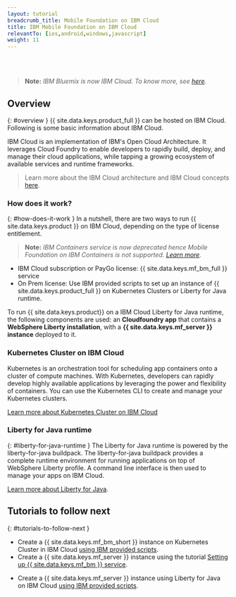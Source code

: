 ```yaml
---
layout: tutorial
breadcrumb_title: Mobile Foundation on IBM Cloud
title: IBM Mobile Foundation on IBM Cloud
relevantTo: [ios,android,windows,javascript]
weight: 11
---
```

<!-- NLS_CHARSET=UTF-8 -->
<br/><br/>
> **Note:** *IBM Bluemix is now IBM Cloud. To know more, see [here](https://www.ibm.com/blogs/bluemix/2017/10/bluemix-is-now-ibm-cloud/).*

## Overview
{: #overview }
{{ site.data.keys.product_full }} can be hosted on IBM Cloud. Following is some basic information about IBM Cloud.

IBM Cloud is an implementation of IBM's Open Cloud Architecture. It leverages Cloud Foundry to enable developers to rapidly build, deploy, and manage their cloud applications, while tapping a growing ecosystem of available services and runtime frameworks.

> Learn more about the IBM Cloud architecture and IBM Cloud concepts [here](https://console.bluemix.net/docs/overview/ibm-cloud.html#overview).

### How does it work?
{: #how-does-it-work }
In a nutshell, there are two ways to run {{ site.data.keys.product }} on IBM Cloud, depending on the type of license entitlement.

> **Note:** *IBM Containers service is now deprecated hence Mobile Foundation on IBM Containers is not supported. [Learn more](https://www.ibm.com/blogs/bluemix/2017/07/deprecation-single-scalable-group-container-service-bluemix-public/).*

* IBM Cloud subscription or PayGo license: {{ site.data.keys.mf_bm_full }} service
* On Prem license: Use IBM provided scripts to set up an instance of {{ site.data.keys.product_full }} on Kubernetes Clusters or Liberty for Java runtime.

<!--To run {{ site.data.keys.product }} on Bluemix IBM Containers, several components must interact with one another: the first component is an **image** that contains a **Linux distribution with a WebSphere Liberty installation**, with a **{{ site.data.keys.mf_server }} instance** deployed to it. The image is then stored inside an **IBM Container**, and the IBM Container is managed by **Bluemix**.-->

To run {{ site.data.keys.product}} on a IBM Cloud Liberty for Java runtime, the following components are used: an **Cloudfoundry app** that contains a **WebSphere Liberty installation**, with a **{{ site.data.keys.mf_server }} instance** deployed to it.

### Kubernetes Cluster on IBM Cloud
Kubernetes is an orchestration tool for scheduling app containers onto a cluster of compute machines. With Kubernetes, developers can rapidly develop highly available applications by leveraging the power and flexibility of containers.
You can use the Kubernetes CLI to create and manage your Kubernetes clusters.

[Learn more about Kubernetes Cluster on IBM Cloud](https://console.bluemix.net/docs/containers/cs_tutorials.html#cs_tutorials)

<!--### IBM Containers
{: #ibm-containers }
IBM Containers are objects that are used to run images in a hosted cloud environment. IBM Containers hold everything that an app needs to run.

IBM Container infrastructure includes a private registry for your images, so that you can upload, store, and retrieve them. You can make those images available for Bluemix to manage them. A command line interface is then used to manage your containers on Bluemix - More on this in the following tutorials.

[Learn more about IBM Containers](https://www.ng.bluemix.net/docs/containers/container_index.html).-->

### Liberty for Java runtime
{: #liberty-for-java-runtime }
The Liberty for Java runtime is powered by the liberty-for-java buildpack. The liberty-for-java buildpack provides a complete runtime environment for running applications on top of WebSphere Liberty profile. A command line interface is then used to manage your apps on IBM Cloud.

[Learn more about Liberty for Java](https://console.bluemix.net/docs/runtimes/liberty/index.html).


## Tutorials to follow next
{: #tutorials-to-follow-next }

* Create a {{ site.data.keys.mf_bm_short }} instance on Kubernetes Cluster in IBM Cloud [using IBM provided scripts](mobilefirst-server-on-kubernetes-using-scripts/).
* Create a {{ site.data.keys.mf_server }} instance using the tutorial [Setting up {{ site.data.keys.mf_bm }} service](using-mobile-foundation/).
<!--* Create a {{ site.data.keys.mf_server }} instance on Bluemix [using IBM provided scripts](mobilefirst-server-using-scripts/) using IBM Containers.-->
* Create a {{ site.data.keys.mf_server }} instance using Liberty for Java on IBM Cloud [using IBM provided scripts](mobilefirst-server-using-scripts-lbp/).
